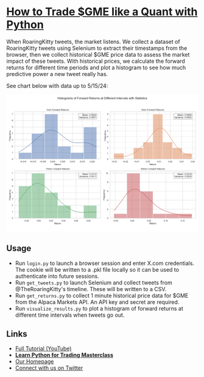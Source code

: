 # [How to Trade $GME like a Quant with Python](https://youtu.be/J5KYylYgGQ4?feature=shared)

When RoaringKitty tweets, the market listens. We collect a dataset of RoaringKitty tweets using Selenium to extract their timestamps from the browser, then we collect historical $GME price data to assess the market impact of these tweets. With historical prices, we calculate the forward returns for different time periods and plot a histogram to see how much predictive power a new tweet really has.

See chart below with data up to 5/15/24:

![alt text](roaring_kitty_tweets_forward_returns.png "Forward Returns at Times of Tweets, 5-15-24")

## Usage

* Run `login.py` to launch a browser session and enter X.com credentials. The cookie will be written to a .pkl file locally so it can be used to authenticate into future sessions.
* Run `get_tweets.py` to launch Selenium and collect tweets from @TheRoaringKitty's timeline. These will be written to a CSV.
* Run `get_returns.py` to collect 1 minute historical price data for $GME from the Alpaca Markets API. An API key and secret are required.
* Run `visualize_results.py` to plot a histogram of forward returns at different time intervals when tweets go out.

## Links

* [Full Tutorial (YouTube)](https://youtu.be/J5KYylYgGQ4?feature=shared)
* [**Learn Python for Trading Masterclass**](https://pythonfortraders.io/p/masterclass)
* [Our Homepage](https://pythonfortraders.io)
* [Connect with us on Twitter](https://twitter.com/PythonTraders)
